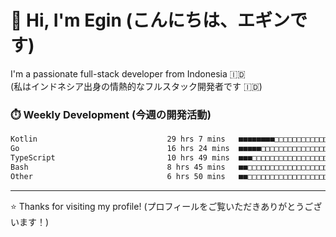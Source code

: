 # 👋 Hi, I'm Egin (こんにちは、エギンです)

I'm a passionate full-stack developer from Indonesia 🇮🇩  
(私はインドネシア出身の情熱的なフルスタック開発者です 🇮🇩)

### ⏱️ Weekly Development (今週の開発活動)

<!--START_SECTION:waka-->

```txt
Kotlin                             29 hrs 7 mins   ■■■■■■■■□□□□□□□□□□□□□□□□□   32.77 %
Go                                 16 hrs 24 mins  ■■■■■□□□□□□□□□□□□□□□□□□□□   18.46 %
TypeScript                         10 hrs 49 mins  ■■■□□□□□□□□□□□□□□□□□□□□□□   12.18 %
Bash                               8 hrs 45 mins   ■■□□□□□□□□□□□□□□□□□□□□□□□   09.86 %
Other                              6 hrs 50 mins   ■■□□□□□□□□□□□□□□□□□□□□□□□   07.70 %
```

<!--END_SECTION:waka-->

---

⭐️ Thanks for visiting my profile! (プロフィールをご覧いただきありがとうございます！)
